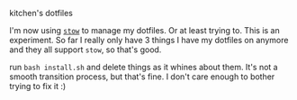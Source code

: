 kitchen's dotfiles

I'm now using [`stow`](https://www.gnu.org/software/stow/) to manage my dotfiles. Or at least trying to. This is an experiment. So far I really only have 3 things I have my dotfiles on anymore and they all support `stow`, so that's good.

run `bash install.sh` and delete things as it whines about them. It's not a smooth transition process, but that's fine. I don't care enough to bother trying to fix it :)
